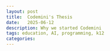 ```yaml
---
layout: post
title:  Codemini's Thesis
date:   2025-06-12 
description: Why we started Codemini
tags: education, AI, programming, k12
categories: 
---
```


